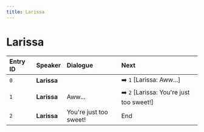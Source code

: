 ```yaml
---
title: Larissa
---
```


# Larissa


| Entry ID | Speaker | Dialogue | Next |
| :------- | :------ | :------- | :------------ |
| `0` | **Larissa** |  | ➡️ `1` \[Larissa: Aww\.\.\.\] |
| `1` | **Larissa** | Aww\.\.\. | ➡️ `2` \[Larissa: You're just too sweet\!\] |
| `2` | **Larissa** | You're just too sweet\! | End |
